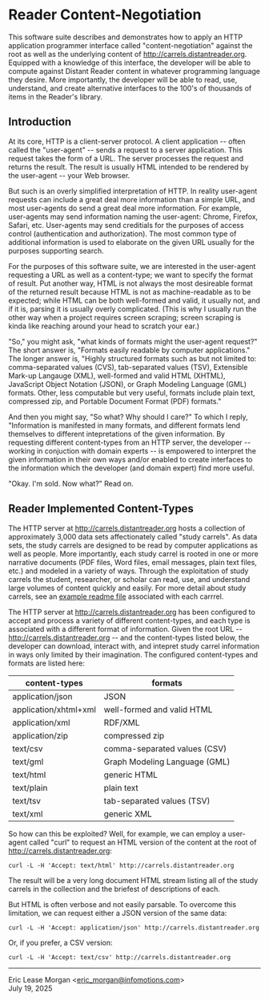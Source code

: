 

Reader Content-Negotiation
==========================

This software suite describes and demonstrates how to apply an HTTP application programmer interface called "content-negotiation" against the root as well as the underlying content of http://carrels.distantreader.org. Equipped with a knowledge of this interface, the developer will be able to compute against Distant Reader content in whatever programming language they desire. More importantly, the developer will be able to read, use, understand, and create alternative interfaces to the 100's of thousands of items in the Reader's library. 


Introduction
------------

At its core, HTTP is a client-server protocol. A client application -- often called the "user-agent" -- sends a request to a server application. This request takes the form of a URL. The server processes the request and returns the result. The result is usually HTML intended to be rendered by the user-agent -- your Web browser.

But such is an overly simplified interpretation of HTTP. In reality user-agent requests can include a great deal more information than a simple URL, and most user-agents do send a great deal more information. For example, user-agents may send information naming the user-agent: Chrome, Firefox, Safari, etc. User-agents may send creditials for the purposes of access control (authentication and authorization). The most common type of additional information is used to elaborate on the given URL usually for the purposes supporting search.

For the purposes of this software suite, we are interested in the user-agent requesting a URL as well as a content-type; we want to specify the format of result. Put another way, HTML is not always the most desireable format of the returned result because HTML is not as machine-readable as to be expected; while HTML can be both well-formed and valid, it usually not, and if it is, parsing it is usually overly complicated. (This is why I usually run the other way when a project requires screen scraping; screen scraping is kinda like reaching around your head to scratch your ear.)

"So," you might ask, "what kinds of formats might the user-agent request?" The short answer is, "Formats easily readable by computer applications." The longer answer is, "Highly structured formats such as but not limited to: comma-separated values (CVS), tab-separated values (TSV), Extensible Mark-up Langauge (XML), well-formed and valid HTML (XHTML), JavaScript Object Notation (JSON), or Graph Modeling Language (GML) formats. Other, less computable but very useful, formats include plain text, compressed zip, and Portable Document Format (PDF) formats."

And then you might say, "So what? Why should I care?" To which I reply, "Information is manifested in many formats, and different formats lend themselves to different intepretations of the given information. By requesting different content-types from an HTTP server, the developer -- working in conjuction with domain experts -- is empowered to interpret the given information in their own ways and/or enabled to create interfaces to the information which the developer (and domain expert) find more useful.

"Okay. I'm sold. Now what?" Read on.


Reader Implemented Content-Types
--------------------------------

The HTTP server at http://carrels.distantreader.org hosts a collection of approximately 3,000 data sets affectionately called "study carrels". As data sets, the study carrels are designed to be read by computer applications as well as people. More importantly, each study carrel is rooted in one or more narrative documents (PDF files, Word files, email messages, plain text files, etc.) and modeled in a variety of ways. Through the exploitation of study carrels the student, researcher, or scholar can read, use, and understand large volumes of content quickly and easily. For more detail about study carrels, see an [example readme file](./etc/readme.txt) associated with each carrrel.

The HTTP server at http://carrels.distantreader.org has been configured to accept and process a variety of different content-types, and each type is associated with a different format of information. Given the root URL -- http://carrels.distantreader.org -- and the content-types listed below, the developer can download, interact with, and intepret study carrel information in ways only limited by their imagination. The configured content-types and formats are listed here:

| content-types         | formats                       |
| --------------------- | ----------------------------- |
| application/json      | JSON                          |
| application/xhtml+xml | well-formed and valid HTML    |
| application/xml       | RDF/XML                       |
| application/zip       | compressed zip                |
| text/csv              | comma-separated values (CSV)  |
| text/gml              | Graph Modeling Language (GML) |
| text/html             | generic HTML                  |
| text/plain            | plain text                    |
| text/tsv              | tab-separated values (TSV)    |
| text/xml              | generic XML                   |

So how can this be exploited? Well, for example, we can employ a user-agent called "curl" to request an HTML version of the content at the root of http://carrels.distantreader.org:

	curl -L -H 'Accept: text/html' http://carrels.distantreader.org

The result will be a very long document HTML stream listing all of the study carrels in the collection and the briefest of descriptions of each.

But HTML is often verbose and not easily parsable. To overcome this limitation, we can request either a JSON version of the same data:

	curl -L -H 'Accept: application/json' http://carrels.distantreader.org

Or, if you prefer, a CSV version:

	curl -L -H 'Accept: text/csv' http://carrels.distantreader.org



---
Eric Lease Morgan &lt;eric_morgan@infomotions.com&gt;  
July 19, 2025

